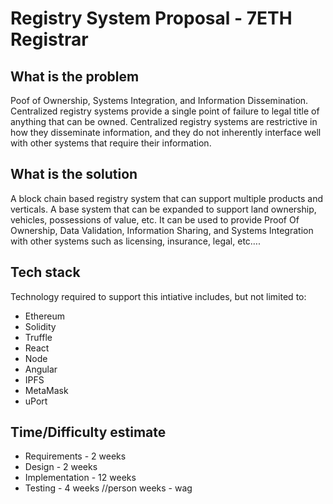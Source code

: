 # Registry System Proposal - 7ETH Registrar

## What is the problem

Poof of Ownership, Systems Integration, and Information Dissemination.   Centralized registry systems provide a single point of failure to legal title of anything that can be owned.   Centralized registry systems are restrictive in how they disseminate information, and they do not inherently interface well with other systems that require their information.


## What is the solution

 A block chain based registry system that can support multiple products and verticals. A base system that can be expanded to support land ownership, vehicles, possessions of value, etc.  It can be used to provide Proof Of Ownership, Data Validation, Information Sharing, and Systems Integration with other systems such as licensing, insurance, legal, etc….


## Tech stack

Technology required to support this intiative includes, but not limited to:

- Ethereum 
- Solidity
- Truffle
- React
- Node
- Angular
- IPFS
- MetaMask
- uPort


## Time/Difficulty estimate

- Requirements - 2 weeks
- Design - 2 weeks
- Implementation - 12 weeks
- Testing - 4 weeks
//person weeks - wag







